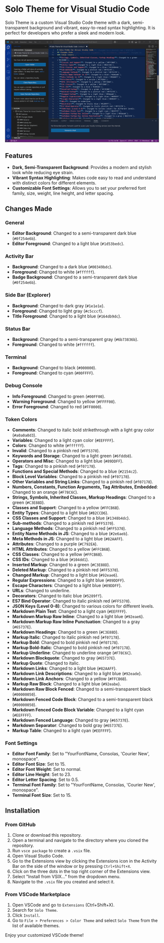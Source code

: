 # Solo Theme for Visual Studio Code

Solo Theme is a custom Visual Studio Code theme with a dark, semi-transparent background and vibrant, easy-to-read syntax highlighting. It is perfect for developers who prefer a sleek and modern look.

![Solo Theme Screenshot](./images/screenshot.png)

## Features

- **Dark, Semi-Transparent Background**: Provides a modern and stylish look while reducing eye strain.
- **Vibrant Syntax Highlighting**: Makes code easy to read and understand with distinct colors for different elements.
- **Customizable Font Settings**: Allows you to set your preferred font family, size, weight, line height, and letter spacing.

## Changes Made

### General
- **Editor Background**: Changed to a semi-transparent dark blue (`#0f254e6b`).
- **Editor Foreground**: Changed to a light blue (`#1d53bedc`).

### Activity Bar
- **Background**: Changed to a dark blue (`#00349bdc`).
- **Foreground**: Changed to white (`#ffffff`).
- **Badge Background**: Changed to a semi-transparent dark blue (`#0f254e6b`).

### Side Bar (Explorer)
- **Background**: Changed to dark gray (`#1e1e1e`).
- **Foreground**: Changed to light gray (`#c5cccf`).
- **Title Foreground**: Changed to a light blue (`#164db9dc`).

### Status Bar
- **Background**: Changed to a semi-transparent gray (`#6b73836b`).
- **Foreground**: Changed to white (`#ffffff`).

### Terminal
- **Background**: Changed to black (`#000000`).
- **Foreground**: Changed to cyan (`#00FFFF`).

### Debug Console
- **Info Foreground**: Changed to green (`#00FF00`).
- **Warning Foreground**: Changed to yellow (`#FFFF00`).
- **Error Foreground**: Changed to red (`#FF0000`).

### Token Colors
- **Comments**: Changed to italic bold strikethrough with a light gray color (`#a0a0a0d3`).
- **Variables**: Changed to a light cyan color (`#EEFFFF`).
- **Colors**: Changed to white (`#ffffff`).
- **Invalid**: Changed to a pinkish red (`#FF5370`).
- **Keywords and Storage**: Changed to a light green (`#6fddb8`).
- **Operators and Misc**: Changed to a light blue (`#89DDFF`).
- **Tags**: Changed to a pinkish red (`#f07178`).
- **Functions and Special Methods**: Changed to a blue (`#2154c2`).
- **Block Level Variables**: Changed to a pinkish red (`#f07178`).
- **Other Variables and String Links**: Changed to a pinkish red (`#f07178`).
- **Numbers, Constants, Function Arguments, Tag Attributes, Embedded**: Changed to an orange (`#F78C6C`).
- **Strings, Symbols, Inherited Classes, Markup Headings**: Changed to a green (`#C3E88D`).
- **Classes and Support**: Changed to a yellow (`#FFCB6B`).
- **Entity Types**: Changed to a light blue (`#B2CCD6`).
- **CSS Classes and Support**: Changed to a blue (`#1348b4dc`).
- **Sub-methods**: Changed to a pinkish red (`#FF5370`).
- **Language Methods**: Changed to a pinkish red (`#FF5370`).
- **Entity Name Methods in JS**: Changed to a blue (`#2e6aeb`).
- **Meta Methods in JS**: Changed to a light blue (`#82AAFF`).
- **Attributes**: Changed to a purple (`#C792EA`).
- **HTML Attributes**: Changed to a yellow (`#FFCB6B`).
- **CSS Classes**: Changed to a yellow (`#FFCB6B`).
- **CSS IDs**: Changed to a blue (`#104dd1`).
- **Inserted Markup**: Changed to a green (`#C3E88D`).
- **Deleted Markup**: Changed to a pinkish red (`#FF5370`).
- **Changed Markup**: Changed to a light blue (`#92eae6`).
- **Regular Expressions**: Changed to a light blue (`#89DDFF`).
- **Escape Characters**: Changed to a light blue (`#89DDFF`).
- **URLs**: Changed to underline.
- **Decorators**: Changed to italic blue (`#5289ff`).
- **ES7 Bind Operator**: Changed to italic pinkish red (`#FF5370`).
- **JSON Keys (Level 0-8)**: Changed to various colors for different levels.
- **Markdown Plain Text**: Changed to a light cyan (`#EEFFFF`).
- **Markdown Markup Raw Inline**: Changed to a light blue (`#92eae6`).
- **Markdown Markup Raw Inline Punctuation**: Changed to a gray (`#65737E`).
- **Markdown Headings**: Changed to a green (`#C3E88D`).
- **Markup Italic**: Changed to italic pinkish red (`#f07178`).
- **Markup Bold**: Changed to bold pinkish red (`#f07178`).
- **Markup Bold-Italic**: Changed to bold pinkish red (`#f07178`).
- **Markup Underline**: Changed to underline orange (`#F78C6C`).
- **Markdown Blockquote**: Changed to gray (`#65737E`).
- **Markup Quote**: Changed to italic.
- **Markdown Links**: Changed to a light blue (`#82AAFF`).
- **Markdown Link Descriptions**: Changed to a light blue (`#92eade`).
- **Markdown Link Anchors**: Changed to a yellow (`#FFCB6B`).
- **Markup Raw Block**: Changed to a light blue (`#92eabe`).
- **Markdown Raw Block Fenced**: Changed to a semi-transparent black (`#00000050`).
- **Markdown Fenced Code Block**: Changed to a semi-transparent black (`#00000050`).
- **Markdown Fenced Code Block Variable**: Changed to a light cyan (`#EEFFFF`).
- **Markdown Fenced Language**: Changed to gray (`#65737E`).
- **Markdown Separator**: Changed to bold gray (`#65737E`).
- **Markup Table**: Changed to a light cyan (`#EEFFFF`).

### Font Settings
- **Editor Font Family**: Set to "YourFontName, Consolas, 'Courier New', monospace".
- **Editor Font Size**: Set to 15.
- **Editor Font Weight**: Set to normal.
- **Editor Line Height**: Set to 23.
- **Editor Letter Spacing**: Set to 0.5.
- **Terminal Font Family**: Set to "YourFontName, Consolas, 'Courier New', monospace".
- **Terminal Font Size**: Set to 15.

## Installation

### From GitHub

1. Clone or download this repository.
2. Open a terminal and navigate to the directory where you cloned the repository.
3. Run `vsce package` to create a `.vsix` file.
4. Open Visual Studio Code.
5. Go to the Extensions view by clicking the Extensions icon in the Activity Bar on the side of the window or by pressing `Ctrl+Shift+X`.
6. Click on the three dots in the top right corner of the Extensions view.
7. Select "Install from VSIX..." from the dropdown menu.
8. Navigate to the `.vsix` file you created and select it.

### From VSCode Marketplace

1. Open VSCode and go to `Extensions` (Ctrl+Shift+X).
2. Search for `Solo Theme`.
3. Click `Install`.
4. Go to `File > Preferences > Color Theme` and select `Solo Theme` from the list of available themes.

Enjoy your customized VSCode theme!
